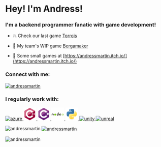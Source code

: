 <h1 align="left">Hey! I'm Andress!</h1>
<h3 align="left">I'm a backend programmer fanatic with game development!</h3>

- 💥 Check our last game [Torrois](https://gamejolt.com/games/torrois/574543)

- 🍊 My team's WIP game [Bergamaker](https://github.com/AndressMartin/Bergamaker)

- 👾 Some small games at [https://andressmartin.itch.io/](https://andressmartin.itch.io/)

<h3 align="left">Connect with me:</h3>
<p align="left">
<a href="https://linkedin.com/in/andressmartin" target="blank"><img align="center" src="https://raw.githubusercontent.com/rahuldkjain/github-profile-readme-generator/master/src/images/icons/Social/linked-in-alt.svg" alt="andressmartin" height="30" width="40" /></a>
</p>

<h3 align="left">I regularly work with:</h3>
<p align="left"> <a href="https://azure.microsoft.com/en-in/" target="_blank"> <img src="https://www.vectorlogo.zone/logos/microsoft_azure/microsoft_azure-icon.svg" alt="azure" width="40" height="40"/> </a> <a href="https://www.w3schools.com/cpp/" target="_blank"> <img src="https://raw.githubusercontent.com/devicons/devicon/master/icons/cplusplus/cplusplus-original.svg" alt="cplusplus" width="40" height="40"/> </a> <a href="https://www.w3schools.com/cs/" target="_blank"> <img src="https://raw.githubusercontent.com/devicons/devicon/master/icons/csharp/csharp-original.svg" alt="csharp" width="40" height="40"/> </a> <a href="https://nodejs.org" target="_blank"> <img src="https://raw.githubusercontent.com/devicons/devicon/master/icons/nodejs/nodejs-original-wordmark.svg" alt="nodejs" width="40" height="40"/> </a> <a href="https://www.python.org" target="_blank"> <img src="https://raw.githubusercontent.com/devicons/devicon/master/icons/python/python-original.svg" alt="python" width="40" height="40"/> </a> <a href="https://unity.com/" target="_blank"> <img src="https://www.vectorlogo.zone/logos/unity3d/unity3d-icon.svg" alt="unity" width="40" height="40"/> </a> <a href="https://unrealengine.com/" target="_blank"> <img src="https://raw.githubusercontent.com/kenangundogan/fontisto/036b7eca71aab1bef8e6a0518f7329f13ed62f6b/icons/svg/brand/unreal-engine.svg" alt="unreal" width="40" height="40"/> </a> </p>

<p><img align="left" src="https://github-readme-stats.vercel.app/api/top-langs?username=andressmartin&show_icons=true&locale=en&layout=compact" alt="andressmartin" /></p>

<p>&nbsp;<img align="center" src="https://github-readme-stats.vercel.app/api?username=andressmartin&show_icons=true&locale=en" alt="andressmartin" /></p>

<p><img align="center" src="https://github-readme-streak-stats.herokuapp.com/?user=andressmartin&" alt="andressmartin" /></p>
